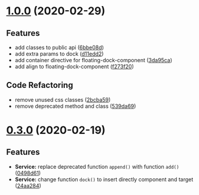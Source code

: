 <a name="1.0.0"></a>
# [1.0.0](https://github.com/aland3/inyector/compare/0.3.0...1.0.0) (2020-02-29)

## Features

* add classes to public api ([6bbe08d](https://github.com/aland3/inyector/commit/6bbe08d))
* add extra params to dock ([d11edd2](https://github.com/aland3/inyector/commit/d11edd2))
* add container directive for floating-dock-component ([3da95ca](https://github.com/aland3/inyector/commit/3da95ca))
* add align to floating-dock-component ([f273f20](https://github.com/aland3/inyector/commit/f273f20))


## Code Refactoring

* remove unused css classes ([2bcba59](https://github.com/aland3/inyector/commit/2bcba59))
* remove deprecated method and class ([539da69](https://github.com/aland3/inyector/commit/539da69))



<a name="0.3.0"></a>
# [0.3.0](https://github.com/aland3/inyector/compare/0.2.3...0.3.0) (2020-02-19)

## Features

* **Service:** replace deprecated function `append()` with function `add()` ([0498d61](https://github.com/aland3/inyector/commit/0498d61))
* **Service:** change function `dock()` to insert directly component and target ([24aa284](https://github.com/aland3/inyector/commit/24aa284))
